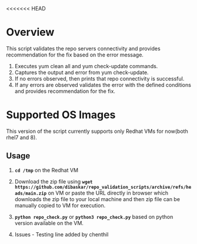 <<<<<<< HEAD

# Overview
This script validates the repo servers connectivity and provides recommendation for the fix based on the error message.

1. Executes yum clean all and yum check-update commands.
2. Captures the output and error from yum check-update.
3. If no errors observed, then prints that repo connectivity is successful.
4. If any errors are observed validates the error with the defined conditions and provides recommendation for the fix.

# Supported OS Images

This version of the script currently supports only Redhat VMs for now(both rhel7 and 8). 
## Usage
1. **`cd /tmp`** on the Redhat VM

2. Download the zip file using **`wget https://github.com/dibaskar/repo_validation_scripts/archive/refs/heads/main.zip`** on VM or paste the URL directly in browser which downloads the zip file to your local machine and then zip file can be manually copied to VM for execution.

3. **`python repo_check.py`** or **`python3 repo_check.py`** based on python version available on the VM.
4. Issues - Testing line added by chenthil
